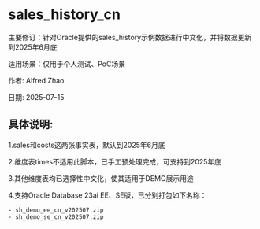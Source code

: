 # sales_history_cn
主要修订：针对Oracle提供的sales_history示例数据进行中文化，并将数据更新到2025年6月底

适用场景：仅用于个人测试、PoC场景

作者: Alfred Zhao

日期: 2025-07-15


## 具体说明: 

1.sales和costs这两张事实表，默认到2025年6月底

2.维度表times不适用此脚本，已手工预处理完成，可支持到2025年底

3.其他维度表均已选择性中文化，使其适用于DEMO展示用途

4.支持Oracle Database 23ai EE、SE版，已分别打包如下名称：

	- sh_demo_ee_cn_v202507.zip
	- sh_demo_se_cn_v202507.zip
